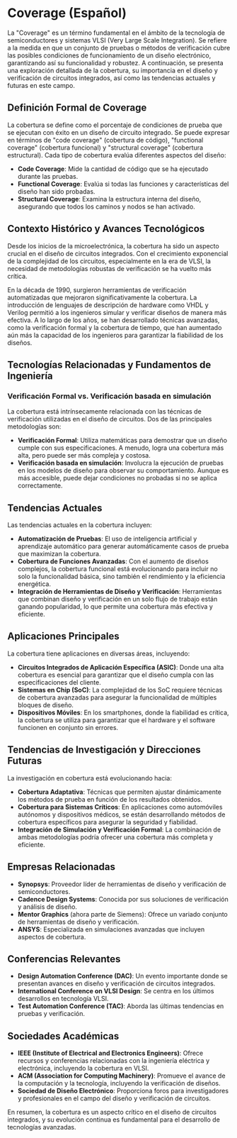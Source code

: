 # Coverage (Español)

La "Coverage" es un término fundamental en el ámbito de la tecnología de semiconductores y sistemas VLSI (Very Large Scale Integration). Se refiere a la medida en que un conjunto de pruebas o métodos de verificación cubre las posibles condiciones de funcionamiento de un diseño electrónico, garantizando así su funcionalidad y robustez. A continuación, se presenta una exploración detallada de la cobertura, su importancia en el diseño y verificación de circuitos integrados, así como las tendencias actuales y futuras en este campo.

## Definición Formal de Coverage

La cobertura se define como el porcentaje de condiciones de prueba que se ejecutan con éxito en un diseño de circuito integrado. Se puede expresar en términos de "code coverage" (cobertura de código), "functional coverage" (cobertura funcional) y "structural coverage" (cobertura estructural). Cada tipo de cobertura evalúa diferentes aspectos del diseño:

- **Code Coverage**: Mide la cantidad de código que se ha ejecutado durante las pruebas.
- **Functional Coverage**: Evalúa si todas las funciones y características del diseño han sido probadas.
- **Structural Coverage**: Examina la estructura interna del diseño, asegurando que todos los caminos y nodos se han activado.

## Contexto Histórico y Avances Tecnológicos

Desde los inicios de la microelectrónica, la cobertura ha sido un aspecto crucial en el diseño de circuitos integrados. Con el crecimiento exponencial de la complejidad de los circuitos, especialmente en la era de VLSI, la necesidad de metodologías robustas de verificación se ha vuelto más crítica. 

En la década de 1990, surgieron herramientas de verificación automatizadas que mejoraron significativamente la cobertura. La introducción de lenguajes de descripción de hardware como VHDL y Verilog permitió a los ingenieros simular y verificar diseños de manera más efectiva. A lo largo de los años, se han desarrollado técnicas avanzadas, como la verificación formal y la cobertura de tiempo, que han aumentado aún más la capacidad de los ingenieros para garantizar la fiabilidad de los diseños.

## Tecnologías Relacionadas y Fundamentos de Ingeniería

### Verificación Formal vs. Verificación basada en simulación

La cobertura está intrínsecamente relacionada con las técnicas de verificación utilizadas en el diseño de circuitos. Dos de las principales metodologías son:

- **Verificación Formal**: Utiliza matemáticas para demostrar que un diseño cumple con sus especificaciones. A menudo, logra una cobertura más alta, pero puede ser más compleja y costosa.
- **Verificación basada en simulación**: Involucra la ejecución de pruebas en los modelos de diseño para observar su comportamiento. Aunque es más accesible, puede dejar condiciones no probadas si no se aplica correctamente.

## Tendencias Actuales

Las tendencias actuales en la cobertura incluyen:

- **Automatización de Pruebas**: El uso de inteligencia artificial y aprendizaje automático para generar automáticamente casos de prueba que maximizan la cobertura.
- **Cobertura de Funciones Avanzadas**: Con el aumento de diseños complejos, la cobertura funcional está evolucionando para incluir no solo la funcionalidad básica, sino también el rendimiento y la eficiencia energética.
- **Integración de Herramientas de Diseño y Verificación**: Herramientas que combinan diseño y verificación en un solo flujo de trabajo están ganando popularidad, lo que permite una cobertura más efectiva y eficiente.

## Aplicaciones Principales

La cobertura tiene aplicaciones en diversas áreas, incluyendo:

- **Circuitos Integrados de Aplicación Específica (ASIC)**: Donde una alta cobertura es esencial para garantizar que el diseño cumpla con las especificaciones del cliente.
- **Sistemas en Chip (SoC)**: La complejidad de los SoC requiere técnicas de cobertura avanzadas para asegurar la funcionalidad de múltiples bloques de diseño.
- **Dispositivos Móviles**: En los smartphones, donde la fiabilidad es crítica, la cobertura se utiliza para garantizar que el hardware y el software funcionen en conjunto sin errores.

## Tendencias de Investigación y Direcciones Futuras

La investigación en cobertura está evolucionando hacia:

- **Cobertura Adaptativa**: Técnicas que permiten ajustar dinámicamente los métodos de prueba en función de los resultados obtenidos.
- **Cobertura para Sistemas Críticos**: En aplicaciones como automóviles autónomos y dispositivos médicos, se están desarrollando métodos de cobertura específicos para asegurar la seguridad y fiabilidad.
- **Integración de Simulación y Verificación Formal**: La combinación de ambas metodologías podría ofrecer una cobertura más completa y eficiente.

## Empresas Relacionadas

- **Synopsys**: Proveedor líder de herramientas de diseño y verificación de semiconductores.
- **Cadence Design Systems**: Conocida por sus soluciones de verificación y análisis de diseño.
- **Mentor Graphics** (ahora parte de Siemens): Ofrece un variado conjunto de herramientas de diseño y verificación.
- **ANSYS**: Especializada en simulaciones avanzadas que incluyen aspectos de cobertura.

## Conferencias Relevantes

- **Design Automation Conference (DAC)**: Un evento importante donde se presentan avances en diseño y verificación de circuitos integrados.
- **International Conference on VLSI Design**: Se centra en los últimos desarrollos en tecnología VLSI.
- **Test Automation Conference (TAC)**: Aborda las últimas tendencias en pruebas y verificación.

## Sociedades Académicas

- **IEEE (Institute of Electrical and Electronics Engineers)**: Ofrece recursos y conferencias relacionadas con la ingeniería eléctrica y electrónica, incluyendo la cobertura en VLSI.
- **ACM (Association for Computing Machinery)**: Promueve el avance de la computación y la tecnología, incluyendo la verificación de diseños.
- **Sociedad de Diseño Electrónico**: Proporciona foros para investigadores y profesionales en el campo del diseño y verificación de circuitos.

En resumen, la cobertura es un aspecto crítico en el diseño de circuitos integrados, y su evolución continua es fundamental para el desarrollo de tecnologías avanzadas.